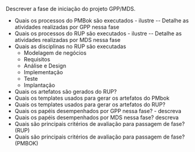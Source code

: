 Descrever a fase de iniciação do projeto GPP/MDS.

- Quais os processos do PMBok são executados - ilustre
-- Detalhe as atividades realizadas por GPP nessa fase
- Quais os processos do RUP são executados - ilustre
-- Detalhe as atividades realizadas por MDS nessa fase
- Quais as disciplinas no RUP são executadas
    * Modelagem de negócios
    * Requisitos
    * Análise e Design
    * Implementação
    * Teste
    * Implantação
- Quais os artefatos são gerados do RUP?
- Quais os templates usados para gerar os artefatos do PMbok 
- Quais os templates usados para gerar os artefatos do RUP?
- Quais os papéis desempenhados por GPP nessa fase? - descreva
- Quais os papéis desempenhados por MDS nessa fase? descreva 
- Quais são principais critérios de avaliação para passagem de fase? (RUP)
- Quais são principais critérios de avaliação para passagem de fase? (PMBOK)